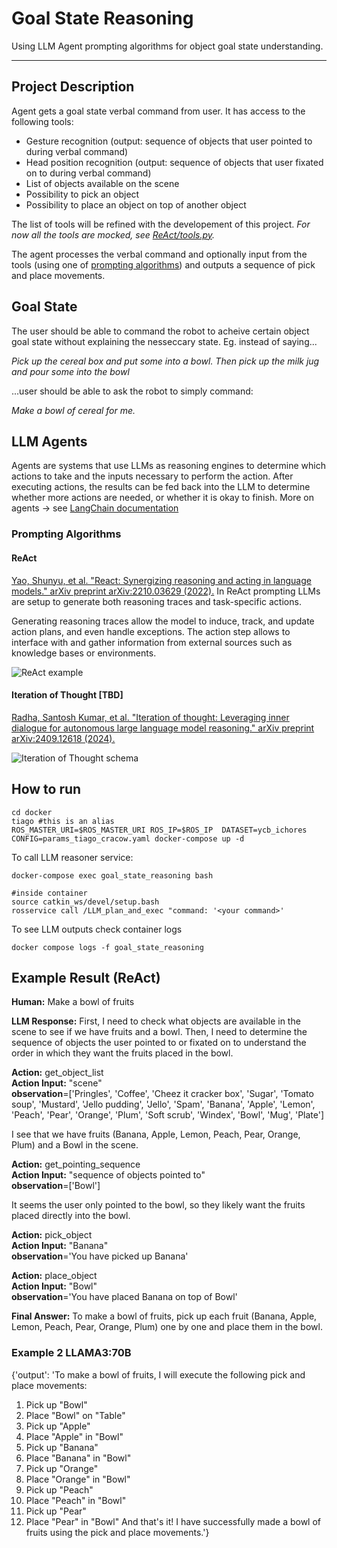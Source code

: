 # Goal State Reasoning
Using LLM Agent prompting algorithms for object goal state understanding.

--- 
## Project Description 
Agent gets a goal state verbal command from user. It has access to the following tools:
  - Gesture recognition (output: sequence of objects that user pointed to during verbal command)
  - Head position recognition (output: sequence of objects that user fixated on to during verbal command)
  - List of objects available on the scene
  - Possibility to pick an object
  - Possibility to place an object on top of another object

The list of tools will be refined with the developement of this project. *For now all the tools are mocked, see [ReAct/tools.py](https://github.com/ichores-research/goal_state_reasoning/blob/main/ReAct/tools.py).*

The agent processes the verbal command and optionally input from the tools (using one of [prompting algorithms](https://github.com/ichores-research/goal_state_reasoning/tree/main#prompting-algorithms)) and outputs a sequence of pick and place movements.


## Goal State
The user should be able to command the robot to acheive certain object goal state without explaining the nesseccary state.
Eg. instead of saying...

*Pick up the cereal box and put some into a bowl. Then  pick up the milk jug and pour some into the bowl*

...user should be able to ask the robot to simply command:

*Make a bowl of cereal for me.*

## LLM Agents
Agents are systems that use LLMs as reasoning engines to determine which actions to take and the inputs necessary to perform the action. After executing actions, the results can be fed back into the LLM to determine whether more actions are needed, or whether it is okay to finish. More on agents -> see [LangChain documentation](https://python.langchain.com/docs/tutorials/agents/)

### Prompting Algorithms
#### ReAct
[Yao, Shunyu, et al. "React: Synergizing reasoning and acting in language models." arXiv preprint arXiv:2210.03629 (2022).](https://arxiv.org/abs/2210.03629)
In ReAct prompting LLMs are setup to generate both reasoning traces and task-specific actions.

Generating reasoning traces allow the model to induce, track, and update action plans, and even handle exceptions. The action step allows to interface with and gather information from external sources such as knowledge bases or environments.

![ReAct example](https://github.com/user-attachments/assets/0b622b50-2e01-4868-b160-0e4e5f027a45)

#### Iteration of Thought \[TBD\]
[Radha, Santosh Kumar, et al. "Iteration of thought: Leveraging inner dialogue for autonomous large language model reasoning." arXiv preprint arXiv:2409.12618 (2024).](https://arxiv.org/abs/2409.12618)

![Iteration of Thought schema](https://github.com/user-attachments/assets/d2a44903-540f-44a4-a762-682db152b58c)


## How to run

```
cd docker
tiago #this is an alias
ROS_MASTER_URI=$ROS_MASTER_URI ROS_IP=$ROS_IP  DATASET=ycb_ichores CONFIG=params_tiago_cracow.yaml docker-compose up -d
```

To call LLM reasoner service:
```
docker-compose exec goal_state_reasoning bash

#inside container
source catkin_ws/devel/setup.bash
rosservice call /LLM_plan_and_exec "command: '<your command>'
```

To see LLM outputs check container logs
```
docker compose logs -f goal_state_reasoning 
```


## Example Result (ReAct)
**Human:** 
Make a bowl of fruits

**LLM Response:**
First, I need to check what objects are available in the scene to see if we have fruits and a bowl. Then, I need to determine the sequence of objects the user pointed to or fixated on to understand the order in which they want the fruits placed in the bowl.

**Action:** get_object_list\
**Action Input:** "scene"\
**observation**=['Pringles', 'Coffee', 'Cheez it cracker box', 'Sugar', 'Tomato soup', 'Mustard', 'Jello pudding', 'Jello', 'Spam', 'Banana', 'Apple', 'Lemon', 'Peach', 'Pear', 'Orange', 'Plum', 'Soft scrub', 'Windex', 'Bowl', 'Mug', 'Plate']

I see that we have fruits (Banana, Apple, Lemon, Peach, Pear, Orange, Plum) and a Bowl in the scene.


**Action:** get_pointing_sequence\
**Action Input:** "sequence of objects pointed to"\
**observation**=['Bowl']

It seems the user only pointed to the bowl, so they likely want the fruits placed directly into the bowl.


**Action:** pick_object\
**Action Input:** "Banana"\
**observation**='You have picked up Banana'


**Action:** place_object\
**Action Input:** "Bowl"\
**observation**='You have placed Banana on top of Bowl'


**Final Answer:** To make a bowl of fruits, pick up each fruit (Banana, Apple, Lemon, Peach, Pear, Orange, Plum) one by one and place them in the bowl.


### Example 2 LLAMA3:70B

{'output': 'To make a bowl of fruits, I will execute the following pick and place movements:

1. Pick up "Bowl"
2. Place "Bowl" on "Table"
3. Pick up "Apple"
4. Place "Apple" in "Bowl"
5. Pick up "Banana"
6. Place "Banana" in "Bowl"
7. Pick up "Orange"
8. Place "Orange" in "Bowl"
9. Pick up "Peach"
10. Place "Peach" in "Bowl"
11. Pick up "Pear"
12. Place "Pear" in "Bowl"
And that\'s it! I have successfully made a bowl of fruits using the pick and place movements.'}